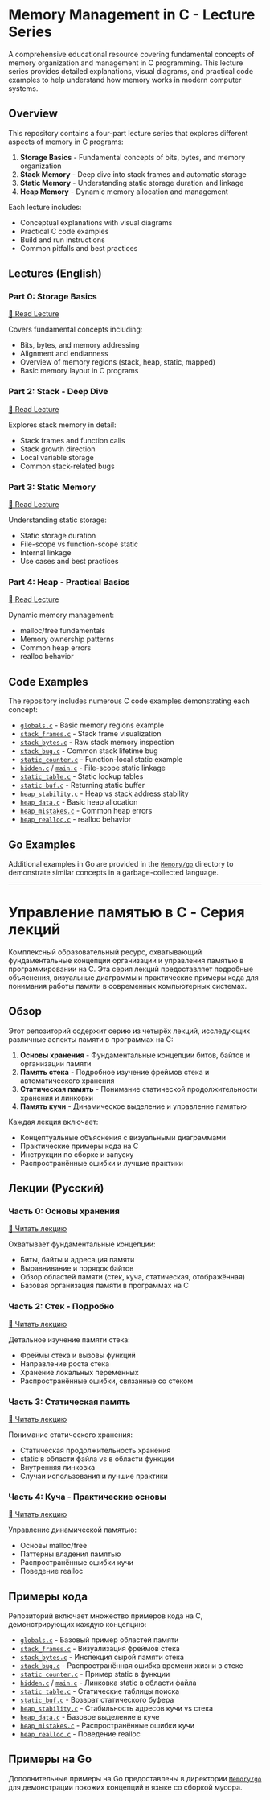 # Memory Management in C - Lecture Series

A comprehensive educational resource covering fundamental concepts of memory organization and management in C programming. This lecture series provides detailed explanations, visual diagrams, and practical code examples to help understand how memory works in modern computer systems.

## Overview

This repository contains a four-part lecture series that explores different aspects of memory in C programs:

1. **Storage Basics** - Fundamental concepts of bits, bytes, and memory organization
2. **Stack Memory** - Deep dive into stack frames and automatic storage
3. **Static Memory** - Understanding static storage duration and linkage
4. **Heap Memory** - Dynamic memory allocation and management

Each lecture includes:
- Conceptual explanations with visual diagrams
- Practical C code examples
- Build and run instructions
- Common pitfalls and best practices

## Lectures (English)

### Part 0: Storage Basics
[📖 Read Lecture](Memory/01-storage-basics/lecture.md)

Covers fundamental concepts including:
- Bits, bytes, and memory addressing
- Alignment and endianness
- Overview of memory regions (stack, heap, static, mapped)
- Basic memory layout in C programs

### Part 2: Stack - Deep Dive
[📖 Read Lecture](Memory/02-stack/lecture.md)

Explores stack memory in detail:
- Stack frames and function calls
- Stack growth direction
- Local variable storage
- Common stack-related bugs

### Part 3: Static Memory
[📖 Read Lecture](Memory/03-static/lecture.md)

Understanding static storage:
- Static storage duration
- File-scope vs function-scope static
- Internal linkage
- Use cases and best practices

### Part 4: Heap - Practical Basics
[📖 Read Lecture](Memory/04-heap/lecture.md)

Dynamic memory management:
- malloc/free fundamentals
- Memory ownership patterns
- Common heap errors
- realloc behavior

## Code Examples

The repository includes numerous C code examples demonstrating each concept:
- [`globals.c`](Memory/01-storage-basics/globals.c) - Basic memory regions example
- [`stack_frames.c`](Memory/02-stack/stack_frames.c) - Stack frame visualization
- [`stack_bytes.c`](Memory/02-stack/stack_bytes.c) - Raw stack memory inspection
- [`stack_bug.c`](Memory/02-stack/stack_bug.c) - Common stack lifetime bug
- [`static_counter.c`](Memory/03-static/static_counter.c) - Function-local static example
- [`hidden.c`](Memory/03-static/hidden.c) / [`main.c`](Memory/03-static/main.c) - File-scope static linkage
- [`static_table.c`](Memory/03-static/static_table.c) - Static lookup tables
- [`static_buf.c`](Memory/03-static/static_buf.c) - Returning static buffer
- [`heap_stability.c`](Memory/04-heap/heap_stability.c) - Heap vs stack address stability
- [`heap_data.c`](Memory/04-heap/heap_data.c) - Basic heap allocation
- [`heap_mistakes.c`](Memory/04-heap/heap_mistakes.c) - Common heap errors
- [`heap_realloc.c`](Memory/04-heap/heap_realloc.c) - realloc behavior

## Go Examples

Additional examples in Go are provided in the [`Memory/go`](Memory/go) directory to demonstrate similar concepts in a garbage-collected language.

---

# Управление памятью в C - Серия лекций

Комплексный образовательный ресурс, охватывающий фундаментальные концепции организации и управления памятью в программировании на C. Эта серия лекций предоставляет подробные объяснения, визуальные диаграммы и практические примеры кода для понимания работы памяти в современных компьютерных системах.

## Обзор

Этот репозиторий содержит серию из четырёх лекций, исследующих различные аспекты памяти в программах на C:

1. **Основы хранения** - Фундаментальные концепции битов, байтов и организации памяти
2. **Память стека** - Подробное изучение фреймов стека и автоматического хранения
3. **Статическая память** - Понимание статической продолжительности хранения и линковки
4. **Память кучи** - Динамическое выделение и управление памятью

Каждая лекция включает:
- Концептуальные объяснения с визуальными диаграммами
- Практические примеры кода на C
- Инструкции по сборке и запуску
- Распространённые ошибки и лучшие практики

## Лекции (Русский)

### Часть 0: Основы хранения
[📖 Читать лекцию](Memory/01-storage-basics/lecture-ru.md)

Охватывает фундаментальные концепции:
- Биты, байты и адресация памяти
- Выравнивание и порядок байтов
- Обзор областей памяти (стек, куча, статическая, отображённая)
- Базовая организация памяти в программах на C

### Часть 2: Стек - Подробно
[📖 Читать лекцию](Memory/02-stack/lecture-ru.md)

Детальное изучение памяти стека:
- Фреймы стека и вызовы функций
- Направление роста стека
- Хранение локальных переменных
- Распространённые ошибки, связанные со стеком

### Часть 3: Статическая память
[📖 Читать лекцию](Memory/03-static/lecture-ru.md)

Понимание статического хранения:
- Статическая продолжительность хранения
- static в области файла vs в области функции
- Внутренняя линковка
- Случаи использования и лучшие практики

### Часть 4: Куча - Практические основы
[📖 Читать лекцию](Memory/04-heap/lecture-ru.md)

Управление динамической памятью:
- Основы malloc/free
- Паттерны владения памятью
- Распространённые ошибки кучи
- Поведение realloc

## Примеры кода

Репозиторий включает множество примеров кода на C, демонстрирующих каждую концепцию:
- [`globals.c`](Memory/01-storage-basics/globals.c) - Базовый пример областей памяти
- [`stack_frames.c`](Memory/02-stack/stack_frames.c) - Визуализация фреймов стека
- [`stack_bytes.c`](Memory/02-stack/stack_bytes.c) - Инспекция сырой памяти стека
- [`stack_bug.c`](Memory/02-stack/stack_bug.c) - Распространённая ошибка времени жизни в стеке
- [`static_counter.c`](Memory/03-static/static_counter.c) - Пример static в функции
- [`hidden.c`](Memory/03-static/hidden.c) / [`main.c`](Memory/03-static/main.c) - Линковка static в области файла
- [`static_table.c`](Memory/03-static/static_table.c) - Статические таблицы поиска
- [`static_buf.c`](Memory/03-static/static_buf.c) - Возврат статического буфера
- [`heap_stability.c`](Memory/04-heap/heap_stability.c) - Стабильность адресов кучи vs стека
- [`heap_data.c`](Memory/04-heap/heap_data.c) - Базовое выделение в куче
- [`heap_mistakes.c`](Memory/04-heap/heap_mistakes.c) - Распространённые ошибки кучи
- [`heap_realloc.c`](Memory/04-heap/heap_realloc.c) - Поведение realloc

## Примеры на Go

Дополнительные примеры на Go предоставлены в директории [`Memory/go`](Memory/go) для демонстрации похожих концепций в языке со сборкой мусора.